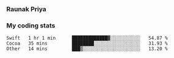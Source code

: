 ### Raunak Priya

### My coding stats

<!--START_SECTION:waka-->
```text
Swift   1 hr 1 min      █████████████▓░░░░░░░░░░░   54.87 % 
Cocoa   35 mins         ████████░░░░░░░░░░░░░░░░░   31.93 % 
Other   14 mins         ███▒░░░░░░░░░░░░░░░░░░░░░   13.20 % 
```
<!--END_SECTION:waka-->
